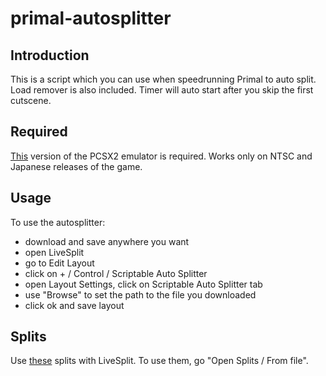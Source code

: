 # primal-autosplitter

## Introduction
This is a script which you can use when speedrunning Primal to auto split.
Load remover is also included.
Timer will auto start after you skip the first cutscene.

## Required
[This](https://drive.google.com/file/d/15SuWxykrVquMSytTY2lkvTD6gA7ekgdq/view?usp=sharing) version of the PCSX2 emulator is required.
Works only on NTSC and Japanese releases of the game.

## Usage
To use the autosplitter:
- download and save anywhere you want
- open LiveSplit
- go to Edit Layout
- click on + / Control / Scriptable Auto Splitter
- open Layout Settings, click on Scriptable Auto Splitter tab
- use "Browse" to set the path to the file you downloaded
- click ok and save layout

## Splits
Use [these](https://drive.google.com/file/d/1He5zy5mVoARN-nppMyla5R0TyaOhPfBN/view?usp=sharing) splits with LiveSplit.
To use them, go "Open Splits / From file".
